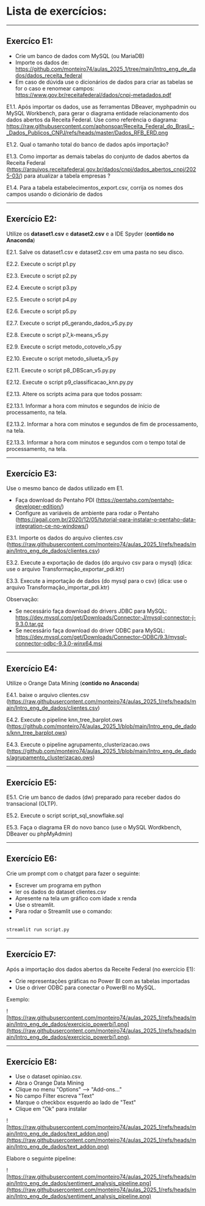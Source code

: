 # Lista de exercícios:


---
## Exercíco E1:

* Crie um banco de dados com MySQL (ou MariaDB)
* Importe os dados de: https://github.com/monteiro74/aulas_2025_1/tree/main/Intro_eng_de_dados/dados_receita_federal
* Em caso de dúvida use o dicionários de dados para criar as tabelas se for o caso e renomear campos: https://www.gov.br/receitafederal/dados/cnpj-metadados.pdf

E1.1. Após importar os dados, use as ferramentas DBeaver, myphpadmin ou MySQL Workbench, para gerar o diagrama entidade relacionamento dos dados abertos da Receita Federal.
Use como referência o diagrama: https://raw.githubusercontent.com/aphonsoar/Receita_Federal_do_Brasil_-_Dados_Publicos_CNPJ/refs/heads/master/Dados_RFB_ERD.png

E1.2. Qual o tamanho total do banco de dados após importação?

E1.3. Como importar as demais tabelas do conjunto de dados abertos da Receita Federal (https://arquivos.receitafederal.gov.br/dados/cnpj/dados_abertos_cnpj/2025-03/) para atualizar a tabela empresas ?

E1.4. Para a tabela estabelecimentos_export.csv, corrija os nomes dos campos usando o dicionário de dados

---
## Exercício E2:

Utilize os **dataset1.csv** e **dataset2.csv** e a IDE Spyder (**contido no Anaconda**)

E2.1. Salve os dataset1.csv e dataset2.csv em uma pasta no seu disco.

E2.2. Execute o script p1.py

E2.3. Execute o script p2.py

E2.4. Execute o script p3.py

E2.5. Execute o script p4.py

E2.6. Execute o script p5.py

E2.7. Execute o script p6_gerando_dados_v5.py.py

E2.8. Execute o script p7_k-means_v5.py

E2.9. Execute o script metodo_cotovelo_v5.py

E2.10. Execute o script metodo_silueta_v5.py

E2.11. Execute o script p8_DBScan_v5.py.py

E2.12. Execute o script p9_classificacao_knn.py.py

E2.13. Altere os scripts acima para que todos possam:

E2.13.1. Informar a hora com minutos e segundos de início de processamento, na tela.

E2.13.2. Informar a hora com minutos e segundos de fim de processamento, na tela.

E2.13.3. Informar a hora com minutos e segundos com o tempo total de processamento, na tela.

---
## Exercício E3:

Use o mesmo banco de dados utilizado em E1.

* Faça download do Pentaho PDI (https://pentaho.com/pentaho-developer-edition/)
* Configure as variáveis de ambiente para rodar o Pentaho (https://agail.com.br/2020/12/05/tutorial-para-instalar-o-pentaho-data-integration-ce-no-windows/)

E3.1. Importe os dados do arquivo clientes.csv (https://raw.githubusercontent.com/monteiro74/aulas_2025_1/refs/heads/main/Intro_eng_de_dados/clientes.csv)

E3.2. Execute a exportação de dados (do arquivo csv para o mysql) (dica: use o arquivo Transformação_exportar_pdi.ktr)

E3.3. Execute a importação de dados (do mysql para o csv) (dica: use o arquivo Transformação_importar_pdi.ktr)

Observação:
* Se necessário faça download do drivers JDBC para MySQL: https://dev.mysql.com/get/Downloads/Connector-J/mysql-connector-j-9.3.0.tar.gz
* Se necessário faça download do driver ODBC para MySQL: https://dev.mysql.com/get/Downloads/Connector-ODBC/9.3/mysql-connector-odbc-9.3.0-winx64.msi

---
## Exercício E4: 

Utilize o Orange Data Mining (**contido no Anaconda**)

E4.1. baixe o arquivo clientes.csv (https://raw.githubusercontent.com/monteiro74/aulas_2025_1/refs/heads/main/Intro_eng_de_dados/clientes.csv)

E4.2. Execute o pipeline knn_tree_barplot.ows (https://github.com/monteiro74/aulas_2025_1/blob/main/Intro_eng_de_dados/knn_tree_barplot.ows)

E4.3. Execute o pipeline agrupamento_clusterizacao.ows 	(https://github.com/monteiro74/aulas_2025_1/blob/main/Intro_eng_de_dados/agrupamento_clusterizacao.ows)

---
## Exercício E5:

E5.1. Crie um banco de dados (dw) preparado para receber dados do transacional (OLTP).

E5.2. Execute o script script_sql_snowflake.sql

E5.3. Faça o diagrama ER do novo banco (use o MySQL Wordkbench, DBeaver ou phpMyAdmin)

---
## Exercício E6:

Crie um prompt com o chatgpt para fazer o seguinte: 
* Escrever um programa em python
* ler os dados do dataset clientes.csv
* Apresente na tela um gráfico com idade x renda
* Use o streamlit.
* Para rodar o Streamlit use o comando: 
* 
```python
streamlit run script.py
```

---
## Exercício E7: 

Após a importação dos dados abertos da Receite Federal (no exercício E1):

* Crie representações gráficas no Power BI com as tabelas importadas
* Use o driver ODBC para conectar o PowerBI no MySQL. 

Exemplo: 
 
![https://raw.githubusercontent.com/monteiro74/aulas_2025_1/refs/heads/main/Intro_eng_de_dados/exercicio_powerbi1.png](https://raw.githubusercontent.com/monteiro74/aulas_2025_1/refs/heads/main/Intro_eng_de_dados/exercicio_powerbi1.png).

---
## Exercício E8:

* Use o dataset opiniao.csv.
* Abra o Orange Data Mining
* Clique no menu "Options" --> "Add-ons..."
* No campo Filter escreva "Text"
* Marque o checkbox esquerdo ao lado de "Text"
* Clique em "Ok" para instalar
  
![https://raw.githubusercontent.com/monteiro74/aulas_2025_1/refs/heads/main/Intro_eng_de_dados/text_addon.png](https://raw.githubusercontent.com/monteiro74/aulas_2025_1/refs/heads/main/Intro_eng_de_dados/text_addon.png)

Elabore o seguinte pipeline:

![https://raw.githubusercontent.com/monteiro74/aulas_2025_1/refs/heads/main/Intro_eng_de_dados/sentiment_analysis_pipeline.png](https://raw.githubusercontent.com/monteiro74/aulas_2025_1/refs/heads/main/Intro_eng_de_dados/sentiment_analysis_pipeline.png)


